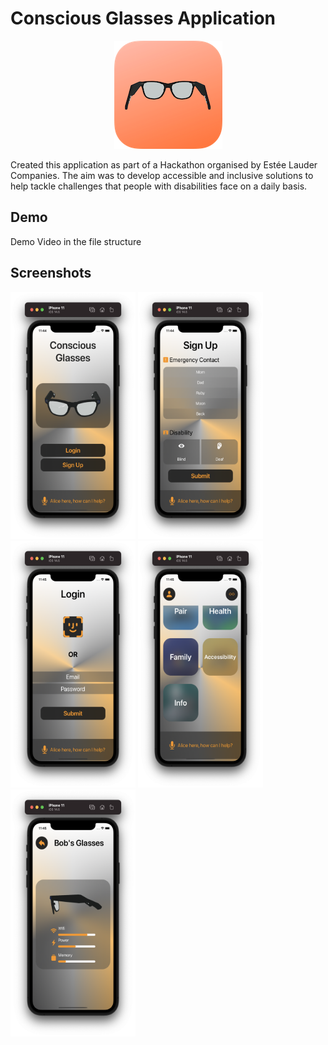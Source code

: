 # Conscious Glasses Application


<p align="center">
  <img  src="icon.png">
</p>

Created this application as part of a Hackathon organised by Estée Lauder Companies. The aim was to develop accessible and inclusive solutions to help tackle challenges that people with disabilities face on a daily basis.

## Demo

Demo Video in the file structure

## Screenshots
<p float="left">
<img src="s1.png" width="200" height="395">
<img src="s2.png" width="200" height="395">
<img src="s3.png" width="200" height="395">
<img src="s4.png" width="200" height="395">
<img src="s5.png" width="200" height="395">
</p>
